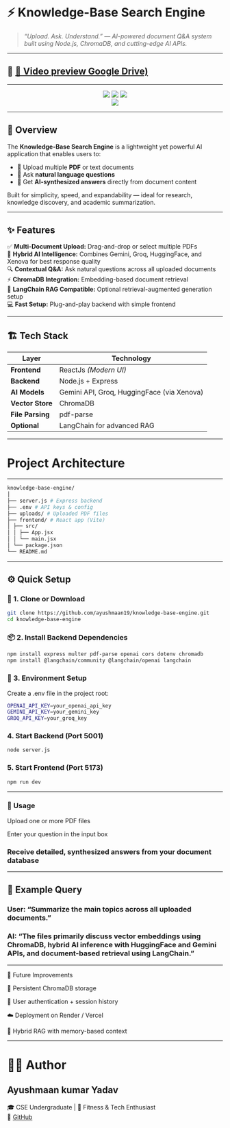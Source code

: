 # ⚡ Knowledge-Base Search Engine  
> *“Upload. Ask. Understand.” — AI-powered document Q&A system built using Node.js, ChromaDB, and cutting-edge AI APIs.*

---

## 📂 [🔗 Video preview Google Drive)](https://drive.google.com/file/d/1gloxDU0pR4lwZYvpl3cN4h_HwkgNWJn3/view?usp=sharing)

---

<p align="center">
  <img src="https://img.shields.io/badge/Frontend-ReactJS-blue?style=for-the-badge"/>
  <img src="https://img.shields.io/badge/Backend-Node.js-green?style=for-the-badge"/>
  <img src="https://img.shields.io/badge/AI-Gemini_|_Groq_|_HuggingFace_|_Xenova-orange?style=for-the-badge"/><br>
  <img src="https://img.shields.io/badge/Database-ChromaDB-lightgrey?style=for-the-badge"/>
</p>

---

## 🧠 Overview

The **Knowledge-Base Search Engine** is a lightweight yet powerful AI application that enables users to:

- 📄 Upload multiple **PDF** or text documents  
- 💬 Ask **natural language questions**  
- 🤖 Get **AI-synthesized answers** directly from document content  

Built for simplicity, speed, and expandability — ideal for research, knowledge discovery, and academic summarization.

---

## ✨ Features

✅ **Multi-Document Upload:** Drag-and-drop or select multiple PDFs  
🧠 **Hybrid AI Intelligence:** Combines Gemini, Groq, HuggingFace, and Xenova for best response quality  
🔍 **Contextual Q&A:** Ask natural questions across all uploaded documents  
⚡ **ChromaDB Integration:** Embedding-based document retrieval  
🧩 **LangChain RAG Compatible:** Optional retrieval-augmented generation setup  
💻 **Fast Setup:** Plug-and-play backend with simple frontend  

---

## 🏗️ Tech Stack

| Layer              | Technology |
|--------------------|-------------|
| **Frontend**       | ReactJs *(Modern UI)* |
| **Backend**        | Node.js + Express |
| **AI Models**      | Gemini API, Groq, HuggingFace (via Xenova) |
| **Vector Store**   | ChromaDB |
| **File Parsing**   | pdf-parse |
| **Optional**       | LangChain for advanced RAG |

---
# Project Architecture
---
``` bash
knowledge-base-engine/
│
├── server.js # Express backend
├── .env # API keys & config
├── uploads/ # Uploaded PDF files
├── frontend/ # React app (Vite)
│ ├── src/
│ │ ├── App.jsx
│ │ └── main.jsx
│ └── package.json
└── README.md
```
---
## ⚙️ Quick Setup

### 🔧 1. Clone or Download

```bash
git clone https://github.com/ayushmaan19/knowledge-base-engine.git
cd knowledge-base-engine
```
### 📦 2. Install Backend Dependencies
```bash
npm install express multer pdf-parse openai cors dotenv chromadb
npm install @langchain/community @langchain/openai langchain
```

### 🔑 3. Environment Setup

Create a .env file in the project root:
```bash
OPENAI_API_KEY=your_openai_api_key
GEMINI_API_KEY=your_gemini_key
GROQ_API_KEY=your_groq_key
```
### 4. Start Backend (Port 5001)
```bash
node server.js
```
### 5. Start Frontend (Port 5173)
```bash
npm run dev
```
---
### 🚀 Usage

Upload one or more PDF files

Enter your question in the input box

### Receive detailed, synthesized answers from your document database
---

## 🧪 Example Query

### User: “Summarize the main topics across all uploaded documents.”
### AI: “The files primarily discuss vector embeddings using ChromaDB, hybrid AI inference with HuggingFace and Gemini APIs, and document-based retrieval using LangChain.”
---

🧭 Future Improvements

🧱 Persistent ChromaDB storage

🔐 User authentication + session history

☁️ Deployment on Render / Vercel

🧩 Hybrid RAG with memory-based context

---

# 👨‍💻 Author

## Ayushmaan kumar Yadav<br>
🎓 CSE Undergraduate | 💪 Fitness & Tech Enthusiast<br>
🔗 [GitHub](https://github.com/ayushmaan19)
